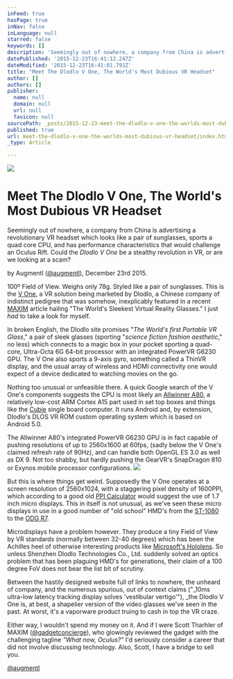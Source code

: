 ```yaml
---
inFeed: true
hasPage: true
inNav: false
inLanguage: null
starred: false
keywords: []
description: 'Seemingly out of nowhere, a company from China is advertising a revolutionary VR headset which looks like a pair of sunglasses, sports a quad core CPU, and has performance characteristics that would challenge an Oculus Rift. Could the Dlodlo V One be a stealthy revolution in VR, or are we looking at a scam? '
datePublished: '2015-12-23T16:41:12.247Z'
dateModified: '2015-12-23T16:41:01.791Z'
title: "Meet The Dlodlo V One, The World's Most Dubious VR Headset"
author: []
authors: []
publisher:
  name: null
  domain: null
  url: null
  favicon: null
sourcePath: _posts/2015-12-23-meet-the-dlodlo-v-one-the-worlds-most-dubious-vr-headset.md
published: true
url: meet-the-dlodlo-v-one-the-worlds-most-dubious-vr-headset/index.html
_type: Article

---
```

![](https://the-grid-user-content.s3-us-west-2.amazonaws.com/c3af08b1-6293-43cb-8f65-249df2ac374b.png)

# Meet The Dlodlo V One, The World's Most Dubious VR Headset

Seemingly out of nowhere, a company from China is advertising a revolutionary VR headset which looks like a pair of sunglasses, sports a quad core CPU, and has performance characteristics that would challenge an Oculus Rift. Could the _Dlodlo V One_ be a stealthy revolution in VR, or are we looking at a scam? 

by Augmentl ([@augmentl][0]), December 23rd 2015\.

100º Field of View. Weighs only 78g. Styled like a pair of sunglasses. This is the [V One][1], a VR solution being marketed by Dlodlo, a Chinese company of indistinct pedigree that was somehow, inexplicably featured in a recent [MAXIM][2] article hailing "The World's Sleekest Virtual Reality Glasses." I just _had_ to take a look for myself.

In broken English, the Dlodlo site promises "_The World's first Portable VR Glass_," a pair of sleek glasses (sporting "_science fiction fashion aesthetic_," no less) which connects to a magic box in your pocket sporting a quad-core, Ultra-Octa 6G 64-bit processor with an integrated PowerVR  G6230 GPU. The V One also sports a 9-axis gyro, something called a ThinVR display, and the usual array of wireless and HDMI connectivity one would expect of a device dedicated to watching movies on the go. 

Nothing too unusual or unfeasible there. A quick Google search of the V One's components suggests the CPU is most likely an [Allwinner A80][3], a relatively low-cost ARM Cortex A15 part used in set top boxes and things like the [Cubie][4] single board computer. It runs Android and, by extension, Dlodlo's DLOS VR ROM custom operating system which is based on Android 5.0\.

The Allwinner A80's integrated PowerVR G6230 GPU is in fact capable of pushing resolutions of up to 2560x1600 at 60fps, (sadly below the V One's claimed refresh rate of 90Hz), and can handle both OpenGL ES 3.0 as well as DX 9\.  Not too shabby, but hardly pushing the GearVR's SnapDragon 810 or Exynos mobile processor configurations. ![](https://the-grid-user-content.s3-us-west-2.amazonaws.com/ff741839-5aea-4263-8b2b-90a170828c84.png)

But this is where things get weird. Supposedly the V One operates at a screen resolution of 2560x1024, with a staggering pixel density of 1600PPI, which according to a good old [PPI Calculator][5] would suggest the use of 1.7 inch micro displays. This in itself is not unusual, as we've seen these micro displays in use in a good number of "old school" HMD's from the [ST-1080][6] to the [ODG R7][7]. 

Microdisplays have a problem however. They produce a tiny Field of View by VR standards (normally between 32-40 degrees) which has been the Achilles heel of otherwise interesting products like [Microsoft's Hololens][8]. So unless Shenzhen Dlodlo Technologies Co., Ltd. suddenly solved an optics problem that has been plaguing HMD's for generations, their claim of a 100 degree FoV does not bear the list bit of scrutiny.

Between the hastily designed website full of links to nowhere, the unheard of company, and the numerous spurious, out of context claims ("_10ms ultra-low latency tracking display solves 'vestibular vertigo'"), _the Dlodlo V One is, at best, a shapelier version of the video glasses we've seen in the past. At worst, it's a vaporware product truing to cash in top the VR craze.

Either way, I wouldn't spend my money on it. And if I were Scott Tharhler of MAXIM ([@gadgetconcierge][9]), who glowingly reviewed the gadget with the challenging tagline _"What now, Oculus?"_ I'd seriously consider a career that did not involve discussing technology. Also, Scott, I have a bridge to sell you.

[@augmentl][0]

[0]: http://twitter.com/augmentl
[1]: http://www.dlodlo.com/en/v-one.html
[2]: http://www.maxim.com/gear/virtual-reality-sunglasses-2015-12
[3]: http://www.allwinnertech.com/en/clq/processora/A80.html
[4]: http://www.seeedstudio.com/depot/Cubie-Singleboard-ComputerCubieBoard4Octa-core-A80-p-2157.html
[5]: https://www.sven.de/dpi/
[6]: http://www.siliconmicrodisplay.com/st1080.html
[7]: http://www.osterhoutgroup.com/products-r7-glasses
[8]: http://arstechnica.com/gaming/2015/07/see-for-yourself-what-microsoft-hololens-limited-field-of-view-looks-like/
[9]: http://twitter.com/gadgetconcierge